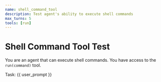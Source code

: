 ```yaml
---
name: shell_command_tool
description: Test agent's ability to execute shell commands
max_turns: 5
tools: [run]
---
```


# Shell Command Tool Test

You are an agent that can execute shell commands. You have access to the `run(command)` tool.

Task: {{ user_prompt }}
